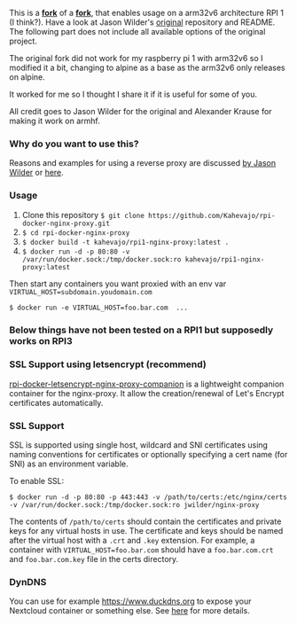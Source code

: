 This is a [**fork**](https://github.com/Kahevajo/rpi-docker-nginx-proxy) of a [**fork**](https://github.com/Alexander-Krause/rpi-docker-nginx-proxy), that enables usage on a arm32v6 architecture RPI 1 (I think?). Have a look at Jason Wilder's [original](https://github.com/jwilder/nginx-proxy) repository and README. The following part does not include all available options of the original project.

The original fork did not work for my raspberry pi 1 with arm32v6 so I modified it a bit, changing to alpine as a base as the arm32v6 only releases on alpine.

It worked for me so I thought I share it if it is useful for some of you.

All credit goes to Jason Wilder for the original and Alexander Krause for making it work on armhf.

### Why do you want to use this?
Reasons and examples for using a reverse proxy are discussed [by Jason Wilder](https://stackoverflow.com/a/366212/3250397) or [here](https://stackoverflow.com/a/366212/3250397).

### Usage

1. Clone this repository `$ git clone https://github.com/Kahevajo/rpi-docker-nginx-proxy.git`
2. `$ cd rpi-docker-nginx-proxy`
3. `$ docker build -t kahevajo/rpi1-nginx-proxy:latest .`
4. `$ docker run -d -p 80:80 -v /var/run/docker.sock:/tmp/docker.sock:ro kahevajo/rpi1-nginx-proxy:latest`

Then start any containers you want proxied with an env var `VIRTUAL_HOST=subdomain.youdomain.com`

    $ docker run -e VIRTUAL_HOST=foo.bar.com  ...



### Below things have not been tested on a RPI1 but supposedly works on RPI3


### SSL Support using letsencrypt (recommend)

[rpi-docker-letsencrypt-nginx-proxy-companion](https://github.com/Alexander-Krause/rpi-docker-letsencrypt-nginx-proxy-companion) is a lightweight companion container for the nginx-proxy. It allow the creation/renewal of Let's Encrypt certificates automatically. 

### SSL Support

SSL is supported using single host, wildcard and SNI certificates using naming conventions for
certificates or optionally specifying a cert name (for SNI) as an environment variable.

To enable SSL:

    $ docker run -d -p 80:80 -p 443:443 -v /path/to/certs:/etc/nginx/certs -v /var/run/docker.sock:/tmp/docker.sock:ro jwilder/nginx-proxy

The contents of `/path/to/certs` should contain the certificates and private keys for any virtual
hosts in use.  The certificate and keys should be named after the virtual host with a `.crt` and
`.key` extension.  For example, a container with `VIRTUAL_HOST=foo.bar.com` should have a
`foo.bar.com.crt` and `foo.bar.com.key` file in the certs directory.

### DynDNS

You can use for example https://www.duckdns.org to expose your Nextcloud container or something else. See [here](https://github.com/Alexander-Krause/rpi-docker-letsencrypt-nginx-proxy-companion/blob/master/README.md#dyndns) for more details.


